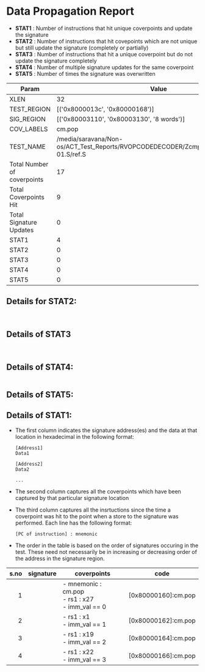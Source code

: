 
# Data Propagation Report

- **STAT1** : Number of instructions that hit unique coverpoints and update the signature
- **STAT2** : Number of instructions that hit covepoints which are not unique but still update the signature (completely or partially)
- **STAT3** : Number of instructions that hit a unique coverpoint but do not update the signature completely
- **STAT4** : Number of multiple signature updates for the same coverpoint
- **STAT5** : Number of times the signature was overwritten

| Param                     | Value    |
|---------------------------|----------|
| XLEN                      | 32      |
| TEST_REGION               | [('0x8000013c', '0x80000168')]      |
| SIG_REGION                | [('0x80003110', '0x80003130', '8 words')]      |
| COV_LABELS                | cm.pop      |
| TEST_NAME                 | /media/saravana/Non-os/ACT_Test_Reports/RVOPCODEDECODER/Zcmp/RV32/pop/cm.pop-01.S/ref.S    |
| Total Number of coverpoints| 17     |
| Total Coverpoints Hit     | 9      |
| Total Signature Updates   | 0      |
| STAT1                     | 4      |
| STAT2                     | 0      |
| STAT3                     | 0     |
| STAT4                     | 0     |
| STAT5                     | 0     |

## Details for STAT2:

```


```

## Details of STAT3

```


```

## Details of STAT4:

```

```

## Details of STAT5:



## Details of STAT1:

- The first column indicates the signature address(es) and the data at that location in hexadecimal in the following format:
  ```
  [Address1]
  Data1

  [Address2]
  Data2

  ...
  ```

- The second column captures all the coverpoints which have been captured by that particular signature location

- The third column captures all the insrtuctions since the time a coverpoint was
  hit to the point when a store to the signature was performed. Each line has
  the following format:
  ```
  [PC of instruction] : mnemonic
  ```
- The order in the table is based on the order of signatures occuring in the
  test. These need not necessarily be in increasing or decreasing order of the
  address in the signature region.

|s.no|signature|                        coverpoints                        |          code          |
|---:|---------|-----------------------------------------------------------|------------------------|
|   1|         |- mnemonic : cm.pop<br> - rs1 : x27<br> - imm_val == 0<br> |[0x80000160]:cm.pop<br> |
|   2|         |- rs1 : x1<br> - imm_val == 1<br>                          |[0x80000162]:cm.pop<br> |
|   3|         |- rs1 : x19<br> - imm_val == 2<br>                         |[0x80000164]:cm.pop<br> |
|   4|         |- rs1 : x22<br> - imm_val == 3<br>                         |[0x80000166]:cm.pop<br> |
